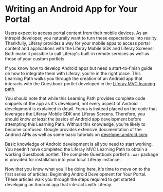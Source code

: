 # Writing an Android App for Your Portal

Users expect to access portal content from their mobile devices. As an intrepid
developer, you naturally want to turn these expectations into reality.
Thankfully, Liferay provides a way for your mobile apps to access portal
content and applications with the Liferay Mobile SDK and Liferay Screens! Both 
make it possible to call Liferay's built-in remote services as well as those of 
your custom portlets. 

If you know how to develop Android apps but need a start-to-finish guide on how 
to integrate them with Liferay, you're in the right place. This Learning Path
walks you through the creation of an Android app that interacts with the
Guestbook portlet developed in the [Liferay MVC learning path](/develop/learning-paths/mvc/-/knowledge_base/6-2/beginning-liferay-development).

You should note that while this Learning Path provides complete code snippets of 
the app as it's developed, not every aspect of Android development is explained 
in detail. Focus is instead placed on the code that leverages the Liferay Mobile 
SDK and Liferay Screens. Therefore, you should know *at least* the basics of 
Android app development before attempting this Learning Path. Without this 
knowledge, you're likely to become confused. Google provides extensive 
documentation of the Android APIs as well as some basic tutorials on
[developer.android.com](http://developer.android.com/index.html). 

Basic knowledge of Android development is all you need to start working. You
needn't have completed the Liferay MVC Learning Path to obtain a working
Guestbook portlet. The complete Guestbook portlet's `.war` package is provided
for installation into your local Liferay instance. 

Now that you know what you'll be doing here, it's time to move on to the first
series of articles: Beginning Android Development for Your Portal. These 
articles walk you through the steps required to get started developing an 
Android app that interacts with Liferay.